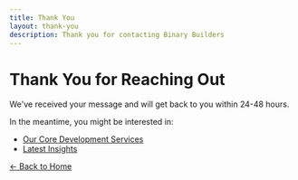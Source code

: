 ```yaml
---
title: Thank You
layout: thank-you
description: Thank you for contacting Binary Builders
---
```


# Thank You for Reaching Out

We've received your message and will get back to you within 24-48 hours.

In the meantime, you might be interested in:
- [Our Core Development Services](/services/core-development)
- [Latest Insights](/insights)

[← Back to Home](/) 